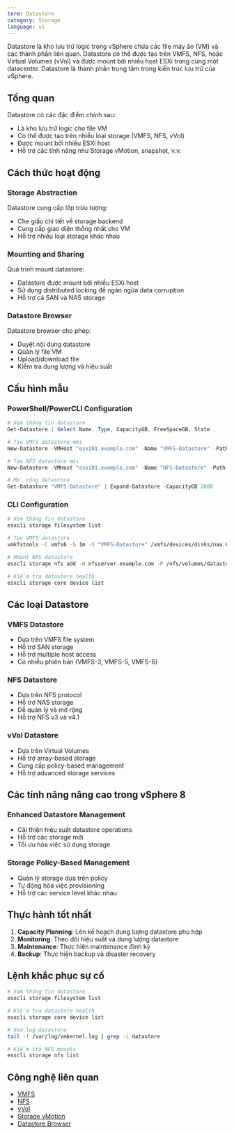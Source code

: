 ```yaml
---
term: Datastore
category: Storage
language: vi
---
```


Datastore là kho lưu trữ logic trong vSphere chứa các file máy ảo (VM) và các thành phần liên quan. Datastore có thể được tạo trên VMFS, NFS, hoặc Virtual Volumes (vVol) và được mount bởi nhiều host ESXi trong cùng một datacenter. Datastore là thành phần trung tâm trong kiến trúc lưu trữ của vSphere.

## Tổng quan

Datastore có các đặc điểm chính sau:
- Là kho lưu trữ logic cho file VM
- Có thể được tạo trên nhiều loại storage (VMFS, NFS, vVol)
- Được mount bởi nhiều ESXi host
- Hỗ trợ các tính năng như Storage vMotion, snapshot, v.v.

## Cách thức hoạt động

### Storage Abstraction
Datastore cung cấp lớp trừu tượng:
- Che giấu chi tiết về storage backend
- Cung cấp giao diện thống nhất cho VM
- Hỗ trợ nhiều loại storage khác nhau

### Mounting and Sharing
Quá trình mount datastore:
- Datastore được mount bởi nhiều ESXi host
- Sử dụng distributed locking để ngăn ngừa data corruption
- Hỗ trợ cả SAN và NAS storage

### Datastore Browser
Datastore browser cho phép:
- Duyệt nội dung datastore
- Quản lý file VM
- Upload/download file
- Kiểm tra dung lượng và hiệu suất

## Cấu hình mẫu

### PowerShell/PowerCLI Configuration
```powershell
# Xem thông tin datastore
Get-Datastore | Select Name, Type, CapacityGB, FreeSpaceGB, State

# Tạo VMFS datastore mới
New-Datastore -VMHost "esxi01.example.com" -Name "VMFS-Datastore" -Path "naa.600508b1001c4a2f0000000000000001" -Vmfs

# Tạo NFS datastore mới
New-Datastore -VMHost "esxi01.example.com" -Name "NFS-Datastore" -Path "/nfs/volumes/datastore" -Nfs -NfsHost "nfsserver.example.com"

# Mở rộng datastore
Get-Datastore "VMFS-Datastore" | Expand-Datastore -CapacityGB 2000
```

### CLI Configuration
```bash
# Xem thông tin datastore
esxcli storage filesystem list

# Tạo VMFS datastore
vmkfstools -C vmfs6 -b 1m -S "VMFS-Datastore" /vmfs/devices/disks/naa.600508b1001c4a2f0000000000000001

# Mount NFS datastore
esxcli storage nfs add -H nfsserver.example.com -P /nfs/volumes/datastore -v NFS-Datastore

# Kiểm tra datastore health
esxcli storage core device list
```

## Các loại Datastore

### VMFS Datastore
- Dựa trên VMFS file system
- Hỗ trợ SAN storage
- Hỗ trợ multiple host access
- Có nhiều phiên bản (VMFS-3, VMFS-5, VMFS-6)

### NFS Datastore
- Dựa trên NFS protocol
- Hỗ trợ NAS storage
- Dễ quản lý và mở rộng
- Hỗ trợ NFS v3 và v4.1

### vVol Datastore
- Dựa trên Virtual Volumes
- Hỗ trợ array-based storage
- Cung cấp policy-based management
- Hỗ trợ advanced storage services

## Các tính năng nâng cao trong vSphere 8

### Enhanced Datastore Management
- Cải thiện hiệu suất datastore operations
- Hỗ trợ các storage mới
- Tối ưu hóa việc sử dụng storage

### Storage Policy-Based Management
- Quản lý storage dựa trên policy
- Tự động hóa việc provisioning
- Hỗ trợ các service level khác nhau

## Thực hành tốt nhất

1. **Capacity Planning**: Lên kế hoạch dung lượng datastore phù hợp
2. **Monitoring**: Theo dõi hiệu suất và dung lượng datastore
3. **Maintenance**: Thực hiện maintenance định kỳ
4. **Backup**: Thực hiện backup và disaster recovery

## Lệnh khắc phục sự cố

```bash
# Xem thông tin datastore
esxcli storage filesystem list

# Kiểm tra datastore health
esxcli storage core device list

# Xem log datastore
tail -f /var/log/vmkernel.log | grep -i datastore

# Kiểm tra NFS mounts
esxcli storage nfs list
```

## Công nghệ liên quan

- [VMFS](/glossary/term/vmfs.md)
- [NFS](/glossary/term/nfs.md)
- [vVol](/glossary/term/vvol)
- [Storage vMotion](/glossary/term/storage-vmotion.md)
- [Datastore Browser](/glossary/term/datastore-browser)